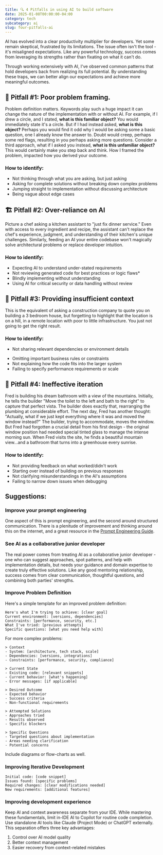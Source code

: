 ```yaml
---
title: 🔍 4 Pitfalls in using AI to build software 
date: 2025-01-08T00:00:00-04:00
category: tech
subcategory: ai
slug: four-pitfalls-ai
---
```


AI has evolved into a clear productivity multiplier for developers. Yet some remain skeptical, frustrated by its limitations. The issue often isn't the tool - it's misaligned expectations. Like any powerful technology, success comes from leveraging its strengths rather than fixating on what it can't do.

Through working extensively with AI, I've observed common patterns that hold developers back from realizing its full potential. By understanding these traps, we can better align our expectations and achieve more meaningful outcomes.

## 🎯 Pitfall #1: Poor problem framing.
Problem definition matters. Keywords play such a huge impact it can change the nature of the implementation with or without AI. For example, if I drew a circle, and I stated, **what is this familiar object?** You would immediately state it's a circle. But if I had instead asked, **what is this object?** Perhaps you would find it odd why I would be asking some a basic question, one I already know the answer to. Doubt would creep, perhaps some red flags, resulting in you perhaps asking more questions. Consider a third approach, what if I asked you instead, **what is this unfamiliar object?** This would certainly make you step back and think. How I framed the problem, impacted how you derived your outcome.

### How to identify:
- Not thinking through what you are asking, but just asking
- Asking for complete solutions without breaking down complex problems
- Jumping straight to implementation without discussing architecture
- Being vague about edge cases

## 🏗️ Pitfall #2: Over-reliance on AI
Picture a chef asking a kitchen assistant to "just fix dinner service." Even with access to every ingredient and recipe, the assistant can't replace the chef's experience, judgment, and understanding of their kitchen's unique challenges. Similarly, feeding an AI your entire codebase won't magically solve architectural problems or replace developer intuition.

### How to identify:
* Expecting AI to understand under-stated requirements
* Not reviewing generated code for best practices or logic flaws*
* Blindly implementing without understanding
* Using AI for critical security or data handling without review

## 🤖 Pitfall #3: Providing insufficient context
This is the equivalent of asking a construction company to quote you on building a 3 bedroom house, but forgetting to highlight that the location is on a hill, in a remote location with poor to little infrastructure. You just not going to get the right result.

### How to identify:
* Not sharing relevant dependencies or environment details
- Omitting important business rules or constraints
- Not explaining how the code fits into the larger system
- Failing to specify performance requirements or scale

## 🔄 Pitfall #4: Ineffective iteration
Fred is building his dream bathroom with a view of the mountains. Initially, he tells the builder "Move the toilet to the left and bath to the right" to capture that perfect vista. The builder does exactly that, rearranging the plumbing at considerable effort. The next day, Fred has another thought: "Actually, what if we just kept everything where it was and moved the window instead?" The builder, trying to accommodate, moves the window. But Fred had forgotten a crucial detail from his first design - the original window position had needed special tinted glass to manage the intense morning sun. When Fred visits the site, he finds a beautiful mountain view...and a bathroom that turns into a greenhouse every sunrise.

### How to identify:
- Not providing feedback on what worked/didn't work
- Starting over instead of building on previous responses
- Not clarifying misunderstandings in the AI's assumptions
- Failing to narrow down issues when debugging

## Suggestions:

### Improve your prompt engineering
One aspect of this is prompt engineering, and the second around structured communication. There is a plenitude of improvement and thinking around this on the internet, and a great resource in the [Prompt Engineering Guide](https://www.promptingguide.ai/).

### See AI as a collaborative junior developer
The real power comes from treating AI as a collaborative junior developer - one who can suggest approaches, spot patterns, and help with implementation details, but needs your guidance and domain expertise to create truly effective solutions. Like any good mentoring relationship, success comes from clear communication, thoughtful questions, and combining both parties' strengths.

###  Improve Problem Definition
Here's a simple template for an improved problem definition:

```
Here's what I'm trying to achieve: [clear goal]
Current environment: [versions, dependencies]
Constraints: [performance, security, etc.]
What I've tried: [previous attempts]
Specific questions: [what you need help with]
```

For more complex problems:

```
> Context
- System: [architecture, tech stack, scale]
- Dependencies: [versions, integrations]
- Constraints: [performance, security, compliance]

> Current State
- Existing code: [relevant snippets]
- Current behavior: [what's happening]
- Error messages: [if applicable]

> Desired Outcome
- Expected behavior
- Success criteria
- Non-functional requirements

> Attempted Solutions
- Approaches tried
- Results observed
- Specific blockers

> Specific Questions
- Targeted questions about implementation
- Areas needing clarification
- Potential concerns
```

Include diagrams or flow-charts as well.
### Improving Iterative Development

```
Initial code: [code snippet]
Issues found: [specific problems]
Required changes: [clear modifications needed]
New requirements: [additional features]
```

### Improving development experience

Keep AI and context awareness separate from your IDE. While mastering these fundamentals, limit in-IDE AI to Copilot for routine code completion. Use standalone AI tools like Claude (Project Mode) or ChatGPT externally. This separation offers three key advantages:

1. Control over AI model quality
2. Better context management
3. Easier recovery from context-related mistakes